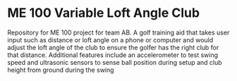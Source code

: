 # ME 100 Variable Loft Angle Club
 Repository for ME 100 project for team AB. A golf training aid that takes user input such as distance or loft angle on a phone or computer and would adjust the loft angle of the club to ensure the golfer has the right club for that distance.  Additional features include an accelerometer to test swing speed and ultrasonic sensors to sense ball position during setup and club height from ground during the swing
